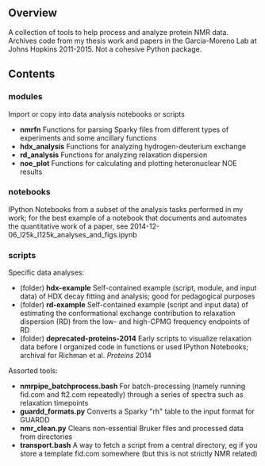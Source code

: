 ## Overview

A collection of tools to help process and analyze protein NMR data. Archives code from my thesis work and papers in the Garcia-Moreno Lab at Johns Hopkins 2011-2015. Not a cohesive Python package.

## Contents

### modules

Import or copy into data analysis notebooks or scripts

- **nmrfn** Functions for parsing Sparky files from different types of experiments and some ancillary functions
- **hdx_analysis** Functions for analyzing hydrogen-deuterium exchange 
- **rd_analysis** Functions for analyzing relaxation dispersion
- **noe_plot** Functions for calculating and plotting heteronuclear NOE results

### notebooks

IPython Notebooks from a subset of the analysis tasks performed in my work; for the best example of a notebook that documents and automates the quantitative work of a paper, see 2014-12-06_l25k_l125k_analyses_and_figs.ipynb

### scripts

Specific data analyses:

- (folder) **hdx-example** Self-contained example (script, module, and input data) of HDX decay fitting and analysis; good for pedagogical purposes
- (folder) **rd-example** Self-contained example (script and input data) of estimating the conformational exchange contribution to relaxation dispersion (RD) from the low- and high-CPMG frequency endpoints of RD
- (folder) **deprecated-proteins-2014** Early scripts to visualize relaxation data before I organized code in functions or used IPython Notebooks; archival for Richman et al. *Proteins* 2014

Assorted tools:

- **nmrpipe_batchprocess.bash** For batch-processing (namely running fid.com and ft2.com repeatedly) through a series of spectra such as relaxation timepoints
- **guardd_formats.py** Converts a Sparky "rh" table to the input format for GUARDD
- **nmr_clean.py** Cleans non-essential Bruker files and processed data from directories
- **transport.bash** A way to fetch a script from a central directory, eg if you store a template fid.com somewhere (but this is not strictly NMR related)